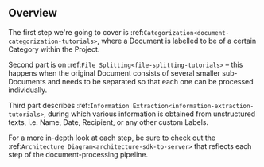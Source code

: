 ## Overview

The first step we're going to cover is :ref:`Categorization<document-categorization-tutorials>`, where a Document is 
labelled to be of a certain Category within the Project.

Second part is on :ref:`File Splitting<file-splitting-tutorials>`
– this happens when the original Document consists of several smaller sub-Documents and needs to be separated so that 
each one can be processed individually.

Third part describes :ref:`Information Extraction<information-extraction-tutorials>`, during which various 
information is obtained from unstructured texts, 
i.e. Name, Date, Recipient, or any other custom Labels.

For a more in-depth look at each step, be sure to check out the :ref:`Architecture Diagram<architecture-sdk-to-server>` 
that reflects each step of the document-processing pipeline.